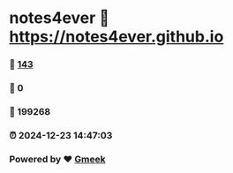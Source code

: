 # notes4ever :link: https://notes4ever.github.io 
### :page_facing_up: [143](https://notes4ever.github.io/tag.html) 
### :speech_balloon: 0 
### :hibiscus: 199268 
### :alarm_clock: 2024-12-23 14:47:03 
### Powered by :heart: [Gmeek](https://github.com/Meekdai/Gmeek)
